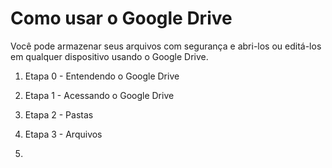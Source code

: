# Como usar o Google Drive

Você pode armazenar seus arquivos com segurança e abri-los ou editá-los em qualquer dispositivo usando o Google Drive.

1. Etapa 0 - Entendendo o Google Drive

2. Etapa 1 - Acessando o Google Drive

3. Etapa 2 -  Pastas 

4. Etapa 3 -  Arquivos

5.
